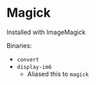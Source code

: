 # Magick
Installed with ImageMagick

Binaries:
* `convert`
* `display-im6`
  * Aliased this to `magick`


